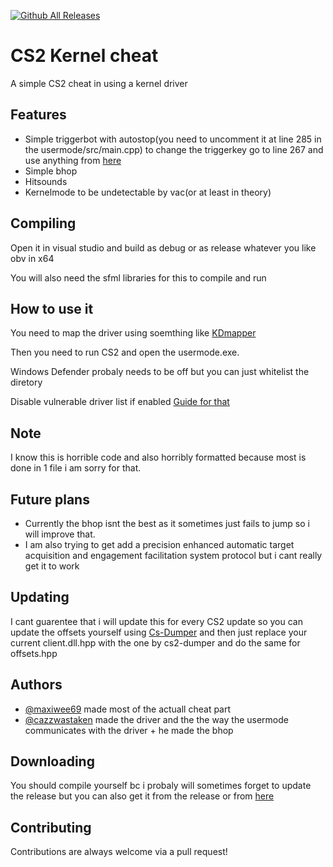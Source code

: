 
[![Github All Releases](https://img.shields.io/github/downloads/maxiwee69/CS2-kernel-cheat/total.svg)]()

# CS2 Kernel cheat

A simple CS2 cheat in using a kernel driver


## Features

- Simple triggerbot with autostop(you need to uncomment it at line 285 in the usermode/src/main.cpp) to change the triggerkey go to line 267 and use anything from [here](https://learn.microsoft.com/de-de/windows/win32/inputdev/virtual-key-codes)
- Simple bhop 
- Hitsounds
- Kernelmode to be undetectable by vac(or at least in theory)


## Compiling

Open it in visual studio and build as debug or as release whatever you like obv in x64

You will also need the sfml libraries for this to compile and run
## How to use it

You need to map the driver using soemthing like [KDmapper](https://github.com/TheCruZ/kdmapper) 

Then you need to run CS2 and open the usermode.exe.

Windows Defender probaly needs to be off but you can just whitelist the diretory 

Disable vulnerable driver list if enabled [Guide for that](https://support.microsoft.com/en-au/topic/kb5020779-the-vulnerable-driver-blocklist-after-the-october-2022-preview-release-3fcbe13a-6013-4118-b584-fcfbc6a09936)
## Note

I know this is horrible code and also horribly formatted because most is done in 1 file i am sorry for that.

## Future plans
- Currently the bhop isnt the best as it sometimes just fails to jump so i will improve that.
- I am also trying to get add a precision enhanced automatic target acquisition and engagement facilitation system protocol but i cant really get it to work 

## Updating

I cant guarentee that i will update this for every CS2 update so you can update the offsets yourself using [Cs-Dumper](https://github.com/a2x/cs2-dumper) and then just replace your current client.dll.hpp with the one by cs2-dumper and do the same for offsets.hpp
## Authors
- [@maxiwee69](https://www.github.com/maxiwee69) made most of the actuall cheat part
- [@cazzwastaken](https://www.github.com/cazzwastaken) made the driver and the the way the usermode communicates with the driver + he made the bhop

## Downloading

You should compile yourself bc i probaly will sometimes forget to update the release but you can also get it from the release or from [here](https://maxiwee.de/cs2.rar)


## Contributing

Contributions are always welcome via a pull request!
